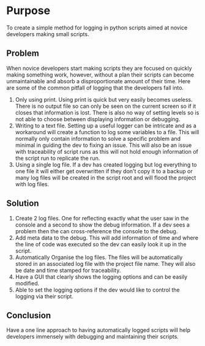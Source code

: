 # Purpose
To create a simple method for logging in python scripts aimed at novice developers making small scripts.

## Problem 
When novice developers start making scripts they are focused on quickly making something work, however, without a plan their scripts can become unmaintainable and absorb a disproportionate amount of their time. Here are some of the common pitfall of logging that the developers fall into.

1. Only using print. Using print is quick but very easily becomes useless. There is no output file so can only be seen on the current screen so if it closes that information is lost. There is also no way of setting levels so is not able to choose between displaying information or debugging. 
2. Writing to a text file. Setting up a useful logger can be intricate and as a workaround will create a function to log some variables to a file. This will normally only contain information to solve a specific problem and minimal in guiding the dev to fixing an issue. This will also be an issue with traceability of script runs as this will not hold enough information of the script run to replicate the run.
3. Using a single log file. If a dev has created logging but log everything to one file it will either get overwritten if they don't copy it to a backup or many log files will be created in the script root and will flood the project with log files.

## Solution

1. Create 2 log files. One for reflecting exactly what the user saw in the console and a second to show the debug information. If a dev sees a problem then the can cross-reference the console to the debug.
2. Add meta data to the debug. This will add information of time and where the line of code was executed so the dev can easily look it up in the script.
3. Automatically Organise the log files. The files will be automatically stored in an associated log file with the project file name. They will also be date and time stamped for traceability.
4. Have a GUI that clearly shows the logging options and can be easily modified.
5. Able to set the logging options if the dev would like to control the logging via their script.

## Conclusion

Have a one line approach to having automatically logged scripts will help developers immensely with debugging and maintaining their scripts.

